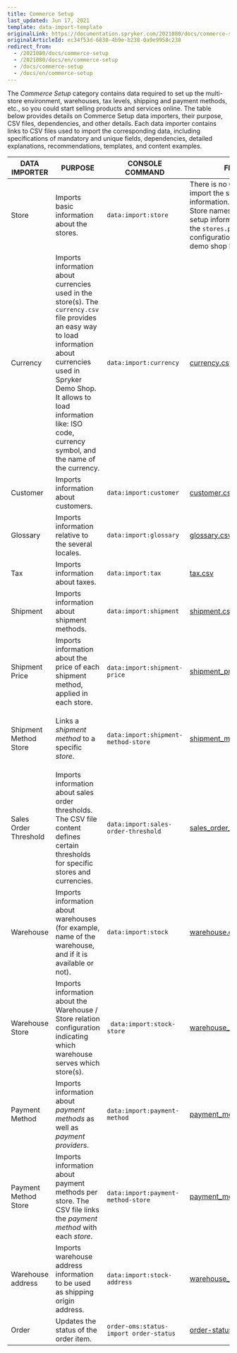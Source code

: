 ```yaml
---
title: Commerce Setup
last_updated: Jun 17, 2021
template: data-import-template
originalLink: https://documentation.spryker.com/2021080/docs/commerce-setup
originalArticleId: ec34f53d-6830-4b9e-b238-0a9e9958c238
redirect_from:
  - /2021080/docs/commerce-setup
  - /2021080/docs/en/commerce-setup
  - /docs/commerce-setup
  - /docs/en/commerce-setup
---
```


The *Commerce Setup* category contains data required to set up the multi-store environment, warehouses, tax levels, shipping and payment methods, etc., so you could start selling products and services online. 
The table below provides details on Commerce Setup data importers, their purpose, CSV files, dependencies, and other details. Each data importer contains links to CSV files used to import the corresponding data, including specifications of mandatory and unique fields, dependencies, detailed explanations, recommendations, templates, and content examples.


| DATA IMPORTER | PURPOSE | CONSOLE COMMAND | FILE(S) | DEPENDENCIES |
| --- | --- | --- | --- |--- |
| Store  | Imports basic information about the stores. |`data:import:store` | There is no CSV file to import the store setup information.<br>Store names and other setup information is set in the `stores.php` configuration file in the demo shop PHP project.  | `stores.php` configuration file of Demo Shop|
| Currency | Imports information about currencies used in the store(s). The `currency.csv` file provides an easy way to load information about currencies used in Spryker Demo Shop. It allows to load information like: ISO code, currency symbol, and the name of the currency.|`data:import:currency` | [currency.csv](/docs/scos/dev/data-import/data-import-categories/commerce-setup/file-details-currency.csv.html) | None|
| Customer | Imports information about customers.|`data:import:customer` | [customer.csv](/docs/scos/dev/data-import/data-import-categories/commerce-setup/file-details-customer.csv.html) | None|
| Glossary | Imports information relative to the several locales.|`data:import:glossary` | [glossary.csv](/docs/scos/dev/data-import/data-import-categories/commerce-setup/file-details-glossary.csv.html) | None|
| Tax |Imports information about taxes.|`data:import:tax` | [tax.csv](/docs/scos/dev/data-import/data-import-categories/commerce-setup/file-details-tax.csv.html) | None|
| Shipment |Imports information about shipment methods.|`data:import:shipment` | [shipment.csv](/docs/scos/dev/data-import/data-import-categories/commerce-setup/file-details-shipment.csv.html) | None|
| Shipment Price |Imports information about the price of each shipment method, applied in each store.|`data:import:shipment-price` | [shipment_price.csv](/docs/scos/dev/data-import/data-import-categories/commerce-setup/file-details-shipment-price.csv.html) | <ul><li>[shipment.cs](/docs/scos/dev/data-import/data-import-categories/commerce-setup/file-details-shipment.csv.html)v</li><li>[currency.csv](/docs/scos/dev/data-import/data-import-categories/commerce-setup/file-details-currency.csv.html)</li><li>`stores.php` configuration file of demo shop PHP project</li></ul>|
| Shipment Method Store  | Links a *shipment method* to a specific *store*.|`data:import:shipment-method-store` | [shipment_method_store.csv](/docs/scos/dev/data-import/data-import-categories/commerce-setup/file-details-shipment-method-store.csv.html) | <ul><li>[shipment.csv](/docs/scos/dev/data-import/data-import-categories/commerce-setup/file-details-shipment.csv.html)</li><li>`stores.php` configuration file of demo shop PHP project</li></ul>|
| Sales Order Threshold  | Imports information about sales order thresholds. The CSV file content defines certain thresholds for specific stores and currencies.|`data:import:sales-order-threshold` | [sales_order_threshold.csv](/docs/scos/dev/data-import/data-import-categories/commerce-setup/file-details-sales-order-threshold.csv.html) | <ul><li>[currency.csv](/docs/scos/dev/data-import/data-import-categories/commerce-setup/file-details-currency.csv.html)</li><li>[glossary.csv](/docs/scos/dev/data-import/data-import-categories/commerce-setup/file-details-glossary.csv.html)</li><li>`stores.php` configuration file of demo shop PHP project</li></ul>|
| Warehouse | Imports information about warehouses (for example, name of the warehouse, and if it is available or not).|`data:import:stock` | [warehouse.csv](/docs/scos/dev/data-import/data-import-categories/commerce-setup/file-details-warehouse.csv.html) | None|
| Warehouse Store  | Imports information about the Warehouse / Store relation configuration indicating which warehouse serves which store(s).|` data:import:stock-store`| [warehouse_store.csv](/docs/scos/dev/data-import/data-import-categories/commerce-setup/file-details-warehouse-store.csv.html) | <ul><li>[warehouse.csv](/docs/scos/dev/data-import/data-import-categories/commerce-setup/file-details-warehouse.csv.html)</li><li>`stores.php` configuration file of demo shop PHP project</li></ul>|
| Payment Method | Imports information about *payment methods* as well as *payment providers*.|`data:import:payment-method` | [payment_method.csv](/docs/scos/dev/data-import/data-import-categories/commerce-setup/file-details-payment-method.csv.html) | None|
| Payment Method Store  |Imports information about payment methods per store. The CSV file links the *payment method* with each *store*.|`data:import:payment-method-store`| [payment_method_store.csv](/docs/scos/dev/data-import/data-import-categories/commerce-setup/file-details-payment-method-store.csv.html) | <ul><li>[payment_method.csv](/docs/scos/dev/data-import/data-import-categories/commerce-setup/file-details-payment-method.csv.html)</li><li>`stores.php` configuration file of demo shop PHP project</li></ul>|
| Warehouse address  |Imports warehouse address information to be used as shipping origin address.|`data:import:stock-address`| [warehouse_address.csv](/docs/scos/dev/data-import/data-import-categories/commerce-setup/file-details-warehouse-address.csv.html) |[warehouse.csv](/docs/scos/dev/data-import/data-import-categories/commerce-setup/file-details-warehouse-store.csv.html)|
| Order |Updates the status of the order item.|`order-oms:status-import order-status`| [order-status.csv](/docs/scos/dev/data-import/data-import-categories/commerce-setup/file-details-order-status.csv.html) | |
